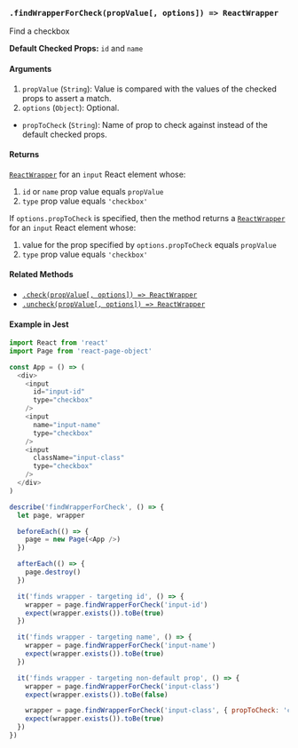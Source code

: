 ### `.findWrapperForCheck(propValue[, options]) => ReactWrapper`

Find a checkbox

**Default Checked Props:** `id` and `name`

#### Arguments

1. `propValue` (`String`): Value is compared with the values of the checked props to assert a match.
2. `options` (`Object`): Optional.
  * `propToCheck` (`String`): Name of prop to check against instead of the default checked props.

#### Returns

[`ReactWrapper`][react-wrapper] for an `input` React element whose:
  1. `id` or `name` prop value equals `propValue`
  2. `type` prop value equals `'checkbox'`

If `options.propToCheck` is specified, then the method returns a
[`ReactWrapper`][react-wrapper] for an `input` React element whose:
  1. value for the prop specified by `options.propToCheck` equals `propValue`
  2. `type` prop value equals `'checkbox'`

#### Related Methods

- [`.check(propValue[, options]) => ReactWrapper`](check.md)
- [`.uncheck(propValue[, options]) => ReactWrapper`](uncheck.md)

[react-wrapper]: https://github.com/airbnb/enzyme/blob/master/docs/api/mount.md#reactwrapper-api

#### Example in Jest

```js
import React from 'react'
import Page from 'react-page-object'

const App = () => (
  <div>
    <input
      id="input-id"
      type="checkbox"
    />
    <input
      name="input-name"
      type="checkbox"
    />
    <input
      className="input-class"
      type="checkbox"
    />
  </div>
)

describe('findWrapperForCheck', () => {
  let page, wrapper

  beforeEach(() => {
    page = new Page(<App />)
  })

  afterEach(() => {
    page.destroy()
  })

  it('finds wrapper - targeting id', () => {
    wrapper = page.findWrapperForCheck('input-id')
    expect(wrapper.exists()).toBe(true)
  })

  it('finds wrapper - targeting name', () => {
    wrapper = page.findWrapperForCheck('input-name')
    expect(wrapper.exists()).toBe(true)
  })

  it('finds wrapper - targeting non-default prop', () => {
    wrapper = page.findWrapperForCheck('input-class')
    expect(wrapper.exists()).toBe(false)

    wrapper = page.findWrapperForCheck('input-class', { propToCheck: 'className' })
    expect(wrapper.exists()).toBe(true)
  })
})
```
